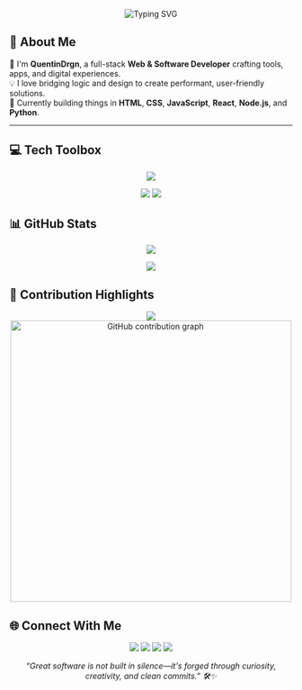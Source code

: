 <p align="center">
  <img src="https://readme-typing-svg.demolab.com?font=Fira+Code&size=26&pause=1000&color=ABDD22&center=true&vCenter=true&multiline=true&width=700&height=100&lines=Hi+I'm+QuentinDrgn+%F0%9F%92%BB;Web+%26+Software+Developer;Passionate+about+Clean+Code+%26+Creative+UX" alt="Typing SVG" />
</p>

## 👾 About Me

🎯 I'm **QuentinDrgn**, a full-stack **Web & Software Developer** crafting tools, apps, and digital experiences.  
💡 I love bridging logic and design to create performant, user-friendly solutions.  
🚀 Currently building things in **HTML**, **CSS**, **JavaScript**, **React**, **Node.js**, and **Python**.

---

## 💻 Tech Toolbox

<p align="center">
  <img src="https://skillicons.dev/icons?i=html,css,js,ts,react,nodejs,nextjs,php,python,java,mysql,postgres,git,figma&theme=light" />
</p>

<p align="center">
  <img src="https://img.shields.io/badge/Web-Development-865ff2?style=for-the-badge&logo=chrome&logoColor=white" />
  <img src="https://img.shields.io/badge/Software-Engineering-abdd22?style=for-the-badge&logo=linux&logoColor=black" />
</p>

## 📊 GitHub Stats

<p align="center">
  <img src="https://github-readme-stats.vercel.app/api?username=QuentinDrgn&show_icons=true&bg_color=000000&text_color=865ff2&icon_color=abdd22&title_color=abdd22&hide_border=true&border_radius=12" />
</p>

<p align="center">
  <img src="https://github-readme-streak-stats.herokuapp.com/?user=QuentinDrgn&theme=dark&hide_border=true&background=000000&ring=abdd22&fire=865ff2&currStreakLabel=abdd22" />
</p>

## 🌈 Contribution Highlights

<p align="center">
  <a href="https://skyline.github.com/QuentinDrgn">
    <img src="https://img.shields.io/badge/3D+GitHub+Skyline-865ff2?style=for-the-badge&logo=github&logoColor=white" />
  </a>
  <img src="https://raw.githubusercontent.com/denvercoder1/custom-icon-badges/dev/icons/github-contribution.gif" width="500" alt="GitHub contribution graph"/>
</p>

## 🌐 Connect With Me

<p align="center">
  <a href="https://quentindrgn.github.io"><img src="https://img.shields.io/badge/Portfolio-abdd22?style=for-the-badge&logo=firefox&logoColor=black" /></a>
  <a href="mailto:quentin.dorigny.pro@gmail.com"><img src="https://img.shields.io/badge/Email-865ff2?style=for-the-badge&logo=gmail&logoColor=white" /></a>
  <a href="https://linkedin.com/in/quentin-dorigny-29942a265/"><img src="https://img.shields.io/badge/LinkedIn-abdd22?style=for-the-badge&logo=linkedin&logoColor=black" /></a>
  <a href="https://github.com/QuentinDrgn"><img src="https://img.shields.io/badge/GitHub-865ff2?style=for-the-badge&logo=github&logoColor=white" /></a>
</p>

<p align="center"><i>
“Great software is not built in silence—it's forged through curiosity, creativity, and clean commits.” 🛠️✨
</i></p>



